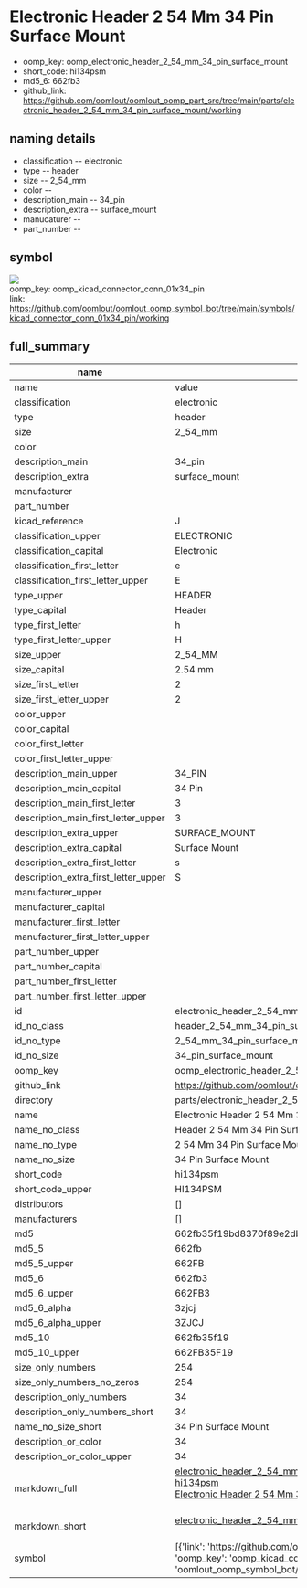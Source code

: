 # Electronic Header 2 54 Mm 34 Pin Surface Mount

  
* oomp_key: oomp_electronic_header_2_54_mm_34_pin_surface_mount 
* short_code: hi134psm
* md5_6: 662fb3  
* github_link: https://github.com/oomlout/oomlout_oomp_part_src/tree/main/parts/electronic_header_2_54_mm_34_pin_surface_mount/working  
## naming details
* classification -- electronic
* type -- header
* size -- 2_54_mm
* color -- 
* description_main -- 34_pin
* description_extra -- surface_mount
* manucaturer -- 
* part_number -- 



## symbol

![](symbol/{index}/working/working_600.png)  
oomp_key: oomp_kicad_connector_conn_01x34_pin  
link: https://github.com/oomlout/oomlout_oomp_symbol_bot/tree/main/symbols/kicad_connector_conn_01x34_pin/working  


## full_summary
| name | value | 
| --- | --- | 
| name | value | 
| classification | electronic | 
| type | header | 
| size | 2_54_mm | 
| color |  | 
| description_main | 34_pin | 
| description_extra | surface_mount | 
| manufacturer |  | 
| part_number |  | 
| kicad_reference | J | 
| classification_upper | ELECTRONIC | 
| classification_capital | Electronic | 
| classification_first_letter | e | 
| classification_first_letter_upper | E | 
| type_upper | HEADER | 
| type_capital | Header | 
| type_first_letter | h | 
| type_first_letter_upper | H | 
| size_upper | 2_54_MM | 
| size_capital | 2.54 mm | 
| size_first_letter | 2 | 
| size_first_letter_upper | 2 | 
| color_upper |  | 
| color_capital |  | 
| color_first_letter |  | 
| color_first_letter_upper |  | 
| description_main_upper | 34_PIN | 
| description_main_capital | 34 Pin | 
| description_main_first_letter | 3 | 
| description_main_first_letter_upper | 3 | 
| description_extra_upper | SURFACE_MOUNT | 
| description_extra_capital | Surface Mount | 
| description_extra_first_letter | s | 
| description_extra_first_letter_upper | S | 
| manufacturer_upper |  | 
| manufacturer_capital |  | 
| manufacturer_first_letter |  | 
| manufacturer_first_letter_upper |  | 
| part_number_upper |  | 
| part_number_capital |  | 
| part_number_first_letter |  | 
| part_number_first_letter_upper |  | 
| id | electronic_header_2_54_mm_34_pin_surface_mount | 
| id_no_class | header_2_54_mm_34_pin_surface_mount | 
| id_no_type | 2_54_mm_34_pin_surface_mount | 
| id_no_size | 34_pin_surface_mount | 
| oomp_key | oomp_electronic_header_2_54_mm_34_pin_surface_mount | 
| github_link | https://github.com/oomlout/oomlout_oomp_part_src/tree/main/parts/electronic_header_2_54_mm_34_pin_surface_mount/working | 
| directory | parts/electronic_header_2_54_mm_34_pin_surface_mount | 
| name | Electronic Header 2 54 Mm 34 Pin Surface Mount | 
| name_no_class | Header 2 54 Mm 34 Pin Surface Mount | 
| name_no_type | 2 54 Mm 34 Pin Surface Mount | 
| name_no_size | 34 Pin Surface Mount | 
| short_code | hi134psm | 
| short_code_upper | HI134PSM | 
| distributors | [] | 
| manufacturers | [] | 
| md5 | 662fb35f19bd8370f89e2db86898e2ad | 
| md5_5 | 662fb | 
| md5_5_upper | 662FB | 
| md5_6 | 662fb3 | 
| md5_6_upper | 662FB3 | 
| md5_6_alpha | 3zjcj | 
| md5_6_alpha_upper | 3ZJCJ | 
| md5_10 | 662fb35f19 | 
| md5_10_upper | 662FB35F19 | 
| size_only_numbers | 254 | 
| size_only_numbers_no_zeros | 254 | 
| description_only_numbers | 34 | 
| description_only_numbers_short | 34 | 
| name_no_size_short | 34 Pin Surface Mount | 
| description_or_color | 34 | 
| description_or_color_upper | 34 | 
| markdown_full | [electronic_header_2_54_mm_34_pin_surface_mount](https://github.com/oomlout/oomlout_oomp_part_src/tree/main/parts/electronic_header_2_54_mm_34_pin_surface_mount/working)<br>[hi134psm](https://github.com/oomlout/oomlout_oomp_part_src/tree/main/parts/electronic_header_2_54_mm_34_pin_surface_mount/working)<br>[Electronic Header 2 54 Mm 34 Pin Surface Mount](https://github.com/oomlout/oomlout_oomp_part_src/tree/main/parts/electronic_header_2_54_mm_34_pin_surface_mount/working)<br><br> | 
| markdown_short | [electronic_header_2_54_mm_34_pin_surface_mount](https://github.com/oomlout/oomlout_oomp_part_src/tree/main/parts/electronic_header_2_54_mm_34_pin_surface_mount/working)<br><br> | 
| symbol | [{'link': 'https://github.com/oomlout/oomlout_oomp_symbol_bot/tree/main/symbols/kicad_connector_conn_01x34_pin', 'oomp_key': 'oomp_kicad_connector_conn_01x34_pin', 'directory': 'oomlout_oomp_symbol_bot/symbols/kicad_connector_conn_01x34_pin//working/working.kicad_sym', 'index': 0}] | 
